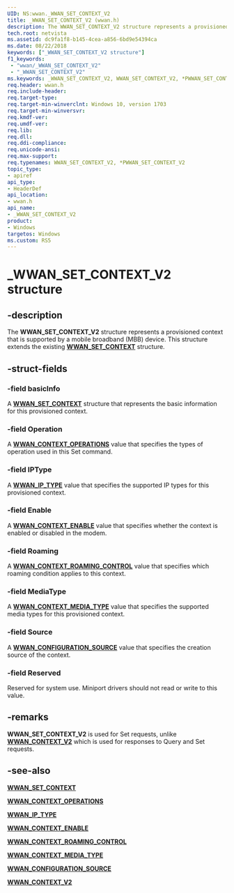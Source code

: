 ```yaml
---
UID: NS:wwan._WWAN_SET_CONTEXT_V2
title: _WWAN_SET_CONTEXT_V2 (wwan.h)
description: The WWAN_SET_CONTEXT_V2 structure represents a provisioned context that is supported by a mobile broadband (MBB) device. This structure extends the existing WWAN_SET_CONTEXT structure.
tech.root: netvista
ms.assetid: dc9fa1f8-b145-4cea-a856-6bd9e54394ca
ms.date: 08/22/2018
keywords: ["_WWAN_SET_CONTEXT_V2 structure"]
f1_keywords:
 - "wwan/_WWAN_SET_CONTEXT_V2"
 - "_WWAN_SET_CONTEXT_V2"
ms.keywords: _WWAN_SET_CONTEXT_V2, WWAN_SET_CONTEXT_V2, *PWWAN_SET_CONTEXT_V2, 
req.header: wwan.h
req.include-header:
req.target-type:
req.target-min-winverclnt: Windows 10, version 1703
req.target-min-winversvr:
req.kmdf-ver:
req.umdf-ver:
req.lib:
req.dll:
req.ddi-compliance:
req.unicode-ansi:
req.max-support:
req.typenames: WWAN_SET_CONTEXT_V2, *PWWAN_SET_CONTEXT_V2
topic_type: 
- apiref
api_type: 
- HeaderDef
api_location: 
- wwan.h
api_name: 
- _WWAN_SET_CONTEXT_V2
product: 
- Windows
targetos: Windows
ms.custom: RS5
---
```


# _WWAN_SET_CONTEXT_V2 structure

## -description

The **WWAN_SET_CONTEXT_V2** structure represents a provisioned context that is supported by a mobile broadband (MBB) device. This structure extends the existing [**WWAN_SET_CONTEXT**](ns-wwan-_wwan_set_context.md) structure.

## -struct-fields

### -field basicInfo

A [**WWAN_SET_CONTEXT**](ns-wwan-_wwan_set_context.md) structure that represents the basic information for this provisioned context.
 
### -field Operation

A [**WWAN_CONTEXT_OPERATIONS**](ne-wwan-_wwan_context_operations.md) value that specifies the types of operation used in this Set command.
 
### -field IPType

A [**WWAN_IP_TYPE**](ne-wwan-_wwan_ip_type.md) value that specifies the supported IP types for this provisioned context.

### -field Enable

A [**WWAN_CONTEXT_ENABLE**](ne-wwan-_wwan_context_enable.md) value that specifies whether the context is enabled or disabled in the modem.
 
### -field Roaming

A [**WWAN_CONTEXT_ROAMING_CONTROL**](ne-wwan-_wwan_context_roaming_control.md) value that specifies which roaming condition applies to this context.
 
### -field MediaType

A [**WWAN_CONTEXT_MEDIA_TYPE**](ne-wwan-_wwan_context_media_type.md) value that specifies the supported media types for this provisioned context.
 
### -field Source

A [**WWAN_CONFIGURATION_SOURCE**](ne-wwan-_wwan_configuration_source.md) value that specifies the creation source of the context.
 
### -field Reserved
 
Reserved for system use. Miniport drivers should not read or write to this value.

## -remarks

**WWAN_SET_CONTEXT_V2** is used for Set requests, unlike [**WWAN_CONTEXT_V2**](ns-wwan-_wwan_context_v2.md) which is used for responses to Query and Set requests.

## -see-also

[**WWAN_SET_CONTEXT**](ns-wwan-_wwan_set_context.md)

[**WWAN_CONTEXT_OPERATIONS**](ne-wwan-_wwan_context_operations.md)

[**WWAN_IP_TYPE**](ne-wwan-_wwan_ip_type.md)

[**WWAN_CONTEXT_ENABLE**](ne-wwan-_wwan_context_enable.md)

[**WWAN_CONTEXT_ROAMING_CONTROL**](ne-wwan-_wwan_context_roaming_control.md)

[**WWAN_CONTEXT_MEDIA_TYPE**](ne-wwan-_wwan_context_media_type.md)

[**WWAN_CONFIGURATION_SOURCE**](ne-wwan-_wwan_configuration_source.md)

[**WWAN_CONTEXT_V2**](ns-wwan-_wwan_context_v2.md)

